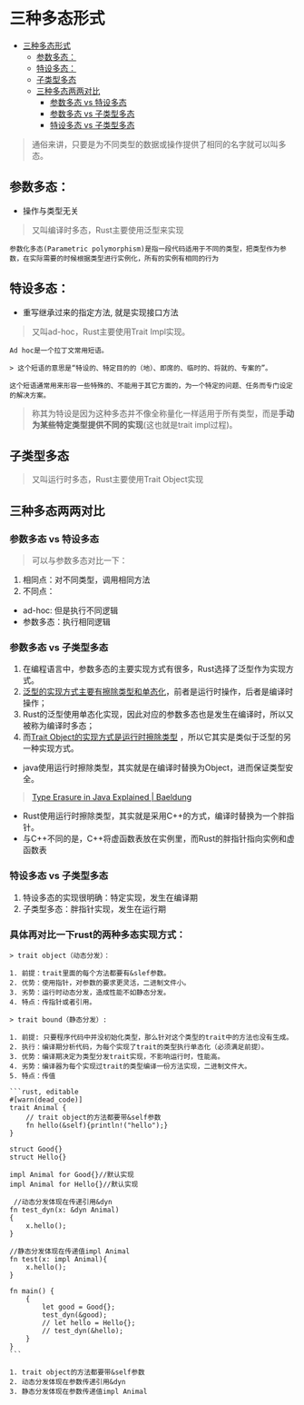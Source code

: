# 三种多态形式

<!--ts-->

* [三种多态形式](#三种多态形式)
    * [参数多态：](#参数多态)
    * [特设多态：](#特设多态)
    * [子类型多态](#子类型多态)
    * [三种多态两两对比](#三种多态两两对比)
        * [参数多态 vs 特设多态](#参数多态-vs-特设多态)
        * [参数多态 vs 子类型多态](#参数多态-vs-子类型多态)
        * [特设多态 vs 子类型多态](#特设多态-vs-子类型多态)

<!-- Created by https://github.com/ekalinin/github-markdown-toc -->
<!-- Added by: runner, at: Sat Oct 22 02:45:05 UTC 2022 -->

<!--te-->

> 通俗来讲，只要是为不同类型的数据或操作提供了相同的名字就可以叫多态。

## 参数多态：

- 操作与类型无关

> 又叫编译时多态，Rust主要使用泛型来实现

~~~admonish tip title="对不同类型，调用相同方法，执行相同逻辑" collapsible=true
参数化多态(Parametric polymorphism)是指一段代码适用于不同的类型，把类型作为参数，在实际需要的时候根据类型进行实例化，所有的实例有相同的行为
~~~

## 特设多态：

- 重写继承过来的指定方法, 就是实现接口方法

> 又叫ad-hoc，Rust主要使用Trait Impl实现。

~~~admonish tip title="ad-hoc是一个拉丁词，意思为特定，临时" collapsible=true
Ad hoc是一个拉丁文常用短语。

> 这个短语的意思是“特设的、特定目的的（地）、即席的、临时的、将就的、专案的”。

这个短语通常用来形容一些特殊的、不能用于其它方面的，为一个特定的问题、任务而专门设定的解决方案。
~~~

> 称其为特设是因为这种多态并不像全称量化一样适用于所有类型，而是**手动为某些特定类型提供不同的实现**(这也就是trait impl过程)。

## 子类型多态

> 又叫运行时多态，Rust主要使用Trait Object实现

## 三种多态两两对比

### 参数多态 vs 特设多态

> 可以与参数多态对比一下：

1. 相同点：对不同类型，调用相同方法
2. 不同点：

- ad-hoc: 但是执行不同逻辑
- 参数多态：执行相同逻辑

### 参数多态 vs 子类型多态

1. 在编程语言中，参数多态的主要实现方式有很多，Rust选择了泛型作为实现方式。
2. [泛型的实现方式主要有擦除类型和单态化](https://blog.yzsun.me/polymorphic-polymorphism/#%E6%B3%9B%E5%9E%8B)，前者是运行时操作，后者是编译时操作；
3. Rust的泛型使用单态化实现，因此对应的参数多态也是发生在编译时，所以又被称为编译时多态；
4. 而[Trait Object的实现方式是运行时擦除类型](https://blog.yzsun.me/polymorphic-polymorphism/#%E5%8A%A8%E6%80%81%E5%AE%9E%E7%8E%B0)
   ，所以它其实是类似于泛型的另一种实现方式。

- java使用运行时擦除类型，其实就是在编译时替换为Object，进而保证类型安全。

> [Type Erasure in Java Explained | Baeldung](https://www.baeldung.com/java-type-erasure)

- Rust使用运行时擦除类型，其实就是采用C++的方式，编译时替换为一个胖指针。
- 与C++不同的是，C++将虚函数表放在实例里，而Rust的胖指针指向实例和虚函数表

### 特设多态 vs 子类型多态

1. 特设多态的实现很明确：特定实现，发生在编译期
2. 子类型多态：胖指针实现，发生在运行期

### 具体再对比一下rust的两种多态实现方式：

~~~admonish tip title="trait impl（特设多态）vs trait object（子类型多态）" collapsible=true
> trait object（动态分发）：

1. 前提：trait里面的每个方法都要有&slef参数。
2. 优势：使用指针，对参数的要求更灵活，二进制文件小。
3. 劣势：运行时动态分发，造成性能不如静态分发。
4. 特点：传指针或者引用。

> trait bound（静态分发）:

1. 前提: 只要程序代码中并没初始化类型，那么针对这个类型的trait中的方法也没有生成。
2. 执行：编译期分析代码，为每个实现了trait的类型执行单态化（必须满足前提）。
3. 优势：编译期决定为类型分发trait实现，不影响运行时，性能高。
4. 劣势：编译器为每个实现过trait的类型编译一份方法实现，二进制文件大。
5. 特点：传值
~~~

~~~admonish tip title="具体到self和&self" collapsible=true
```rust, editable
#[warn(dead_code)]
trait Animal {
    // trait object的方法都要带&self参数
    fn hello(&self){println!("hello");}
}

struct Good{}
struct Hello{}

impl Animal for Good{}//默认实现
impl Animal for Hello{}//默认实现

 //动态分发体现在传递引用&dyn
fn test_dyn(x: &dyn Animal) 
{
    x.hello();
}

//静态分发体现在传递值impl Animal
fn test(x: impl Animal){
    x.hello();
}

fn main() {
    {
        let good = Good{};
        test_dyn(&good);
        // let hello = Hello{};
        // test_dyn(&hello);
    }
}
```

1. trait object的方法都要带&self参数
2. 动态分发体现在参数传递引用&dyn
3. 静态分发体现在参数传递值impl Animal
~~~

